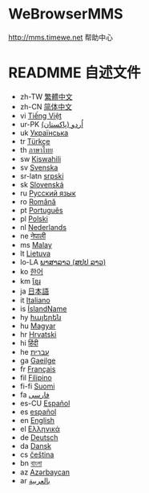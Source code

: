 # WeBrowserMMS
http://mms.timewe.net 帮助中心

# READMME 自述文件
-	zh-TW	[繁體中文](readme/README.zh-TW.md)
-	zh-CN	[简体中文](readme/README.zh-CN.md)
-	vi	[Tiếng Việt](readme/README.vi.md)
-	ur-PK	[اُردو (پاکستان)](readme/README.ur-PK.md)
-	uk	[Українська](readme/README.uk.md)
-	tr	[Türkçe](readme/README.tr.md)
-	th	[ภาษาไทย](readme/README.th.md)
-	sw	[Kiswahili](readme/README.sw.md)
-	sv	[Svenska](readme/README.sv.md)
-	sr-latn	[srpski](readme/README.sr-latn.md)
-	sk	[Slovenská](readme/README.sk.md)
-	ru	[Русский язык](readme/README.ru.md)
-	ro	[Română](readme/README.ro.md)
-	pt	[Português](readme/README.pt.md)
-	pl	[Polski](readme/README.pl.md)
-	nl	[Nederlands](readme/README.nl.md)
-	ne	[नेपाली](readme/README.ne.md)
-	ms	[Malay](readme/README.ms.md)
-	lt	[Lietuva](readme/README.lt.md)
-	lo-LA	[ພາສາລາວ (ສປປ ລາວ)](readme/README.lo-LA.md)
-	ko	[한어](readme/README.ko.md)
-	km	[ខ្មែរ](readme/README.km.md)
-	ja	[日本語](readme/README.ja.md)
-	it	[Italiano](readme/README.it.md)
-	is	[ÍslandName](readme/README.is.md)
-	hy	[հայերեն](readme/README.hy.md)
-	hu	[Magyar](readme/README.hu.md)
-	hr	[Hrvatski](readme/README.hr.md)
-	hi	[हिंदी](readme/README.hi.md)
-	he	[עברית](readme/README.he.md)
-	ga	[Gaeilge](readme/README.ga.md)
-	fr	[Français](readme/README.fr.md)
-	fil	[Filipino](readme/README.fil.md)
-	fi-fi	[Suomi](readme/README.fi-fi.md)
-	fa	[فارسی](readme/README.fa.md)
-	es-CU	[Español](readme/README.es-CU.md)
-	es	[español](readme/README.es.md)
-	en	[English](README.md)
-	el	[Ελληνικά](readme/README.el.md)
-	de	[Deutsch](readme/README.de.md)
-	da	[Dansk](readme/README.da.md)
-	cs	[čeština](readme/README.cs.md)
-	bn	[বাংলা](readme/README.bn.md)
-	az	[Azərbaycan](readme/README.az.md)
-	ar	[بالعربية](readme/README.ar.md)
